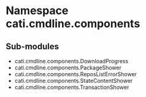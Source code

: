Namespace cati.cmdline.components
=================================

Sub-modules
-----------
* cati.cmdline.components.DownloadProgress
* cati.cmdline.components.PackageShower
* cati.cmdline.components.ReposListErrorShower
* cati.cmdline.components.StateContentShower
* cati.cmdline.components.TransactionShower